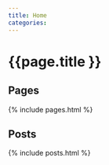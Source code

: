 ```yaml
---
title: Home
categories:
---
```


# {{page.title }}

## Pages

{% include pages.html %}

## Posts

{% include posts.html %}
